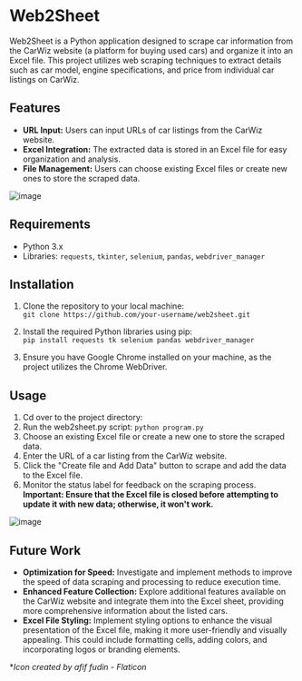 # Web2Sheet

Web2Sheet is a Python application designed to scrape car information from the CarWiz website (a platform for buying used cars) and organize it into an Excel file. This project utilizes web scraping techniques to extract details such as car model, engine specifications, and price from individual car listings on CarWiz.

## Features

- **URL Input:** Users can input URLs of car listings from the CarWiz website.
- **Excel Integration:** The extracted data is stored in an Excel file for easy organization and analysis.
- **File Management:** Users can choose existing Excel files or create new ones to store the scraped data.

![image](https://github.com/ItsSnirLevi/Web2Sheet/assets/127433228/97c8ec4c-7647-4e3a-a13b-89a80d9f69cd)

## Requirements

- Python 3.x
- Libraries: `requests`, `tkinter`, `selenium`, `pandas`, `webdriver_manager`

## Installation

1. Clone the repository to your local machine:  
`git clone https://github.com/your-username/web2sheet.git`

2. Install the required Python libraries using pip:  
`pip install requests tk selenium pandas webdriver_manager`

3. Ensure you have Google Chrome installed on your machine, as the project utilizes the Chrome WebDriver.

## Usage

1. Cd over to the project directory:
2. Run the web2sheet.py script:
`python program.py`
3. Choose an existing Excel file or create a new one to store the scraped data.
4. Enter the URL of a car listing from the CarWiz website.
5. Click the "Create file and Add Data" button to scrape and add the data to the Excel file.
6. Monitor the status label for feedback on the scraping process.  
**Important: Ensure that the Excel file is closed before attempting to update it with new data; otherwise, it won't work.**

![image](https://github.com/ItsSnirLevi/Web2Sheet/assets/127433228/085e88a9-30c9-429f-b519-02d5d6a0a8dd)

## Future Work

- **Optimization for Speed:** Investigate and implement methods to improve the speed of data scraping and processing to reduce execution time.
- **Enhanced Feature Collection:** Explore additional features available on the CarWiz website and integrate them into the Excel sheet, providing more comprehensive information about the listed cars.
- **Excel File Styling:** Implement styling options to enhance the visual presentation of the Excel file, making it more user-friendly and visually appealing. This could include formatting cells, adding colors, and incorporating logos or branding elements.

*_Icon created by afif fudin - Flaticon_
